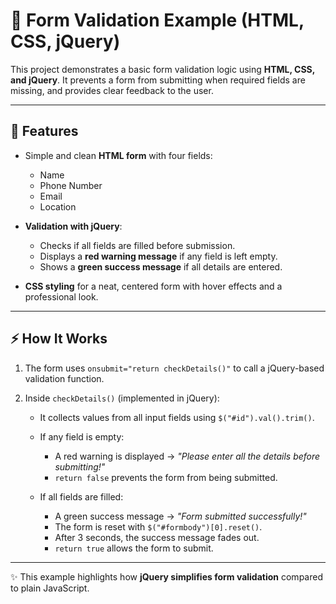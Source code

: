# 📝 Form Validation Example (HTML, CSS, jQuery)

This project demonstrates a basic form validation logic using **HTML, CSS, and jQuery**.
It prevents a form from submitting when required fields are missing, and provides clear feedback to the user.

---

## 🚀 Features

* Simple and clean **HTML form** with four fields:

  * Name
  * Phone Number
  * Email
  * Location

* **Validation with jQuery**:

  * Checks if all fields are filled before submission.
  * Displays a **red warning message** if any field is left empty.
  * Shows a **green success message** if all details are entered.

* **CSS styling** for a neat, centered form with hover effects and a professional look.

---

## ⚡ How It Works

1. The form uses `onsubmit="return checkDetails()"` to call a jQuery-based validation function.
2. Inside `checkDetails()` (implemented in jQuery):

   * It collects values from all input fields using `$("#id").val().trim()`.
   * If any field is empty:

     * A red warning is displayed → *"Please enter all the details before submitting!"*
     * `return false` prevents the form from being submitted.
   * If all fields are filled:

     * A green success message → *"Form submitted successfully!"*
     * The form is reset with `$("#formbody")[0].reset()`.
     * After 3 seconds, the success message fades out.
     * `return true` allows the form to submit.

---

✨ This example highlights how **jQuery simplifies form validation** compared to plain JavaScript.
